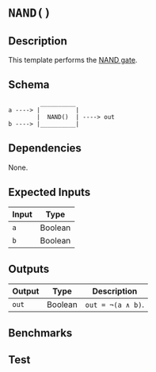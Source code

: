 # `NAND()`

## Description

This template performs the [NAND gate](https://en.wikipedia.org/wiki/NAND_gate). 
<!-- Output which is false if and only if all its inputs are true -->

## Schema

```
         __________     
a ----> |          |
        |  NAND()  | ----> out
b ----> |__________|     
```

## Dependencies

None.

## Expected Inputs

| Input  | Type    |
| -----  | -----   | 
| `a`    | Boolean |
| `b`    | Boolean |

## Outputs

| Output  | Type     | Description               |
| ------  | ------   | ----------      | 
| `out`   | Boolean  | `out = ¬(a ∧ b)`. |

## Benchmarks 

## Test